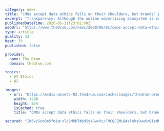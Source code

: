 ```yaml
---
category: news
title: "CMOs accept data ethics falls on their shoulders, but brands’ policies are lacking"
excerpt: "Transparency: Although the online advertising ecosystem is complex, brands should apply transparency principles and work towards more open and honest data practices, particularly as AI and machine-learning approaches start to automate decisions. The survey findings were based on a year’s work by the WFA’s Data Ethics Board, chaired by ..."
publishedDateTime: 2020-05-31T23:01:00Z
webUrl: "https://www.thedrum.com/news/2020/06/01/cmos-accept-data-ethics-falls-their-shoulders-brands-policies-are-lacking"
type: article
quality: 33
heat: 33
published: false

provider:
  name: The Drum
  domain: thedrum.com

topics:
  - AI Ethics
  - AI

images:
  - url: "https://media-assets-02.thedrum.com/cache/images/thedrum-prod/s3-news-tmp-90538-alexander-sinn-kgltfcgfc28-unsplash--default--1280.jpg"
    width: 1280
    height: 854
    isCached: true
    title: "CMOs accept data ethics falls on their shoulders, but brands’ policies are lacking"

secured: "IW5v/Suo8m5fm1q+slc2MkbTAbdSyYGwcXc/FMCQCZMLQ4sleksOwu6rQIedMdT6haKvdVoGtsCbuXMp+Pq99jx5gzWBwzR93jpOJOAmz2ksRLfsXaWJBJFHhNloJHE1XOd2rsp51DeJmS23RyjLCSgb3LWbl2VO6T1OhyueKib0q1fTszp2xgCDDMmFUbE/tAXgpzj8QyM/6bAFGpoahGxXSc+qS/SfPB/LW1IRNzeiVPG9ItestGf/5tCjfl6LqediM5LOPDn5pnze54oBPL/5kFqbeldyuKuSbcpxOUnzZQIqQWvlC5LpWrVY5GT2;ME98AHpQXxx66DedVf6bYQ=="
---
```


